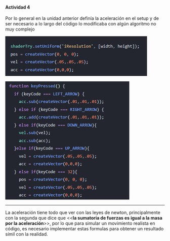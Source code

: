 #### Actividad 4

Por lo general en la unidad anterior definía la aceleración en el setup y de ser necesario a lo largo del código lo modificaba con algún algoritmo no muy complejo

![img1](../../../../assets/unit3/act4_1.png)

![img2](../../../../assets/unit3/act4_2.png)

---

La aceleración tiene todo que ver con las leyes de newton, principalmente con la segunda que dice que <<__**la sumatoria de fuerzas es igual a la masa por la aceleración**__>>, por lo que para simular un movimiento realista en código, es necesario implementar estas formulas para obtener un resultado símil con la realidad.